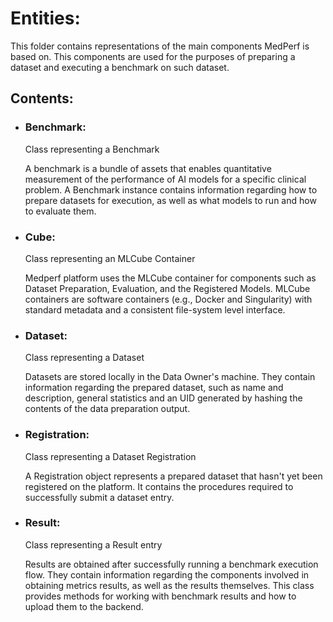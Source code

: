 # Entities:
This folder contains representations of the main components MedPerf is based on. This components are used for the purposes of preparing a dataset and executing a benchmark on such dataset.

## Contents:
- ### __Benchmark__:
  Class representing a Benchmark

  A benchmark is a bundle of assets that enables quantitative 
  measurement of the performance of AI models for a specific 
  clinical problem. A Benchmark instance contains information
  regarding how to prepare datasets for execution, as well as
  what models to run and how to evaluate them.
- ### __Cube__:
  Class representing an MLCube Container

  Medperf platform uses the MLCube container for components such as
  Dataset Preparation, Evaluation, and the Registered Models. MLCube 
  containers are software containers (e.g., Docker and Singularity) 
  with standard metadata and a consistent file-system level interface. 
- ### __Dataset__:
  Class representing a Dataset

  Datasets are stored locally in the Data Owner's machine. They contain
  information regarding the prepared dataset, such as name and description,
  general statistics and an UID generated by hashing the contents of the 
  data preparation output.
- ### __Registration__:
  Class representing a Dataset Registration

  A Registration object represents a prepared dataset that hasn't
  yet been registered on the platform. It contains the procedures
  required to successfully submit a dataset entry.
- ### __Result__:
  Class representing a Result entry

  Results are obtained after successfully running a benchmark
  execution flow. They contain information regarding the 
  components involved in obtaining metrics results, as well as the
  results themselves. This class provides methods for working with
  benchmark results and how to upload them to the backend.